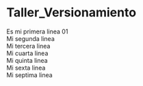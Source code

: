 # Taller_Versionamiento
Es mi primera linea 01\
Mi segunda linea\
Mi tercera linea\
Mi cuarta linea\
Mi quinta linea\
Mi sexta linea\
Mi septima linea
